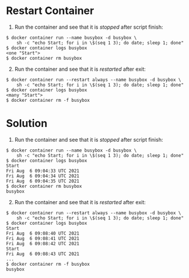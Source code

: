 
# Restart Container

1. Run the container and see that it is _stopped_ after script finish:

```console
$ docker container run --name busybox -d busybox \
    sh -c "echo Start; for i in \$(seq 1 3); do date; sleep 1; done"
$ docker container logs busybox
<one "Start">
$ docker container rm busybox
```

2. Run the container and see that it is _restarted_ after exit:

```console
$ docker container run --restart always --name busybox -d busybox \
    sh -c "echo Start; for i in \$(seq 1 3); do date; sleep 1; done"
$ docker container logs busybox
<many "Start">
$ docker container rm -f busybox
```

# Solution

1. Run the container and see that it is _stopped_ after script finish:

```console
$ docker container run --name busybox -d busybox \
    sh -c "echo Start; for i in \$(seq 1 3); do date; sleep 1; done"
$ docker container logs busybox
Start
Fri Aug  6 09:04:33 UTC 2021
Fri Aug  6 09:04:34 UTC 2021
Fri Aug  6 09:04:35 UTC 2021
$ docker container rm busybox
busybox
```

2. Run the container and see that it is _restarted_ after exit:

```console
$ docker container run --restart always --name busybox -d busybox \
    sh -c "echo Start; for i in \$(seq 1 3); do date; sleep 1; done"
$ docker container logs busybox
Start
Fri Aug  6 09:08:40 UTC 2021
Fri Aug  6 09:08:41 UTC 2021
Fri Aug  6 09:08:42 UTC 2021
Start
Fri Aug  6 09:08:43 UTC 2021
...
$ docker container rm -f busybox
busybox
```
